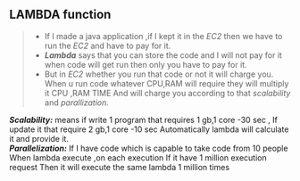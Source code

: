## LAMBDA function
> + If I made a java application ,if I kept it in the *EC2* then we have to run the *EC2* and have to pay for it.
 > + ***Lambda*** says that you can store the code and I will not pay for it when code will get run then only you have to pay for it.
 > +  But in *EC2* whether you run that code or not it will charge you. When u run code whatever CPU,RAM will require they will multiply it CPU ,RAM TIME And will charge you according to that *scalability* and *parallization.*

***Scalability:*** means if write 1 program that requires 1 gb,1 core -30 sec , If update it that require 2 gb,1 core -10 sec Automatically lambda will calculate it and provide it.\
***Parallelization:*** If I have code which is capable to take code from 10 people When lambda execute ,on each execution If it have 1 million execution request Then it will execute the same lambda 1 million times